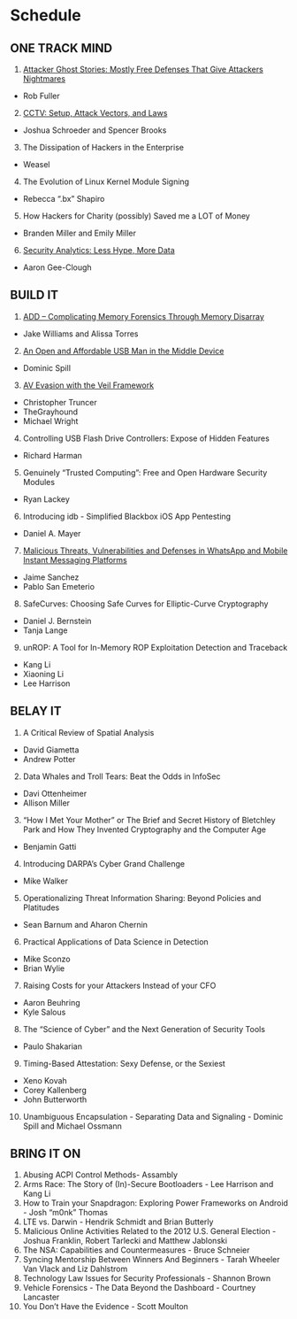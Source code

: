 # Schedule

## ONE TRACK MIND

1. [Attacker Ghost Stories: Mostly Free Defenses That Give Attackers Nightmares](otm/01_attacker_ghost_stories.md) 
  - Rob Fuller
2. [CCTV: Setup, Attack Vectors, and Laws](otm/02_cctv_setup_attack_vectors_and_laws.md)
  - Joshua Schroeder and Spencer Brooks
3. The Dissipation of Hackers in the Enterprise
  - Weasel
4. The Evolution of Linux Kernel Module Signing
  - Rebecca “.bx” Shapiro
5. How Hackers for Charity (possibly) Saved me a LOT of Money
  - Branden Miller and Emily Miller
6. [Security Analytics: Less Hype, More Data](otm/03_security_analytics.md)
  - Aaron Gee-Clough

## BUILD IT

1. [ADD – Complicating Memory Forensics Through Memory Disarray](build/01_add_complicating_memory_forensics.md)
  - Jake Williams and Alissa Torres
2. [An Open and Affordable USB Man in the Middle Device](build/02_usbproxy.md)
  - Dominic Spill
3. [AV Evasion with the Veil Framework](build/03_av-evasion_with_the_veil_framework.md)
  - Christopher Truncer
  - TheGrayhound
  - Michael Wright
4. Controlling USB Flash Drive Controllers: Expose of Hidden Features
  - Richard Harman
5. Genuinely “Trusted Computing”: Free and Open Hardware Security Modules
  - Ryan Lackey
6. Introducing idb - Simplified Blackbox iOS App Pentesting
  - Daniel A. Mayer
7. [Malicious Threats, Vulnerabilities and Defenses in WhatsApp and Mobile Instant Messaging Platforms](build/04_malicious_threats_vulnerabilities_and_defenses_in.md)
  - Jaime Sanchez
  - Pablo San Emeterio
8. SafeCurves: Choosing Safe Curves for Elliptic-Curve Cryptography
  - Daniel J. Bernstein
  - Tanja Lange
9. unROP: A Tool for In-Memory ROP Exploitation Detection and Traceback
  - Kang Li
  - Xiaoning Li
  - Lee Harrison

## BELAY IT

1. A Critical Review of Spatial Analysis
  - David Giametta
  - Andrew Potter
2. Data Whales and Troll Tears: Beat the Odds in InfoSec
  - Davi Ottenheimer
  - Allison Miller
3. “How I Met Your Mother” or The Brief and Secret History of Bletchley Park and How They Invented Cryptography and the Computer Age
  - Benjamin Gatti
4. Introducing DARPA’s Cyber Grand Challenge
  - Mike Walker
5. Operationalizing Threat Information Sharing: Beyond Policies and Platitudes
  - Sean Barnum and Aharon Chernin
6. Practical Applications of Data Science in Detection
  - Mike Sconzo
  - Brian Wylie
7. Raising Costs for your Attackers Instead of your CFO
  - Aaron Beuhring
  - Kyle Salous
8. The “Science of Cyber” and the Next Generation of Security Tools
  - Paulo Shakarian
9. Timing-Based Attestation: Sexy Defense, or the Sexiest
  - Xeno Kovah
  - Corey Kallenberg
  - John Butterworth
10.	Unambiguous Encapsulation - Separating Data and Signaling - Dominic Spill and Michael Ossmann

## BRING IT ON

1.	Abusing ACPI Control Methods- Assambly
2.	Arms Race: The Story of (In)-Secure Bootloaders - Lee Harrison and Kang Li
3.	How to Train your Snapdragon: Exploring Power Frameworks on Android - Josh “m0nk” Thomas
4.	LTE vs. Darwin - Hendrik Schmidt and Brian Butterly
5.	Malicious Online Activities Related to the 2012 U.S. General Election - Joshua Franklin, Robert Tarlecki and Matthew Jablonski
6.	The NSA: Capabilities and Countermeasures - Bruce Schneier
7.	Syncing Mentorship Between Winners And Beginners - Tarah Wheeler Van Vlack and Liz Dahlstrom
8.	Technology Law Issues for Security Professionals - Shannon Brown
9.	Vehicle Forensics - The Data Beyond the Dashboard - Courtney Lancaster
10.	You Don’t Have the Evidence - Scott Moulton
